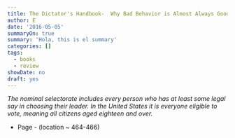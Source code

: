 ```yaml
---
title: ﻿The Dictator's Handbook-  Why Bad Behavior is Almost Always Good Politics (de Mesquita Bueno)
author: E
date: '2016-05-05'
summaryOn: true
summary: 'Hola, this is el summary'
categories: []
tags:
  - books
  - review
showDate: no
draft: yes
---
```



*The nominal selectorate includes every person who has at least some legal say in choosing their leader. In the United States it is everyone eligible to vote, meaning all citizens aged eighteen and over.*  

- Page - (location ~ 464-466)  
